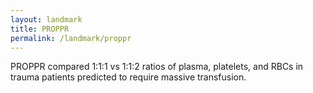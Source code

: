 ```yaml
---
layout: landmark
title: PROPPR
permalink: /landmark/proppr
---
```


PROPPR compared 1:1:1 vs 1:1:2 ratios of plasma, platelets, and RBCs in trauma patients predicted to require massive transfusion.
